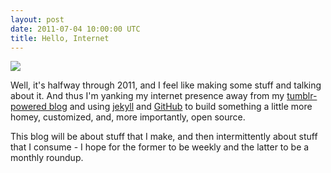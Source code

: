 ```yaml
---
layout: post
date: 2011-07-04 10:00:00 UTC
title: Hello, Internet
---
```


<div class='shutter-300'>
  <a href='http://www.flickr.com/photos/tmcw/4177402805/in/photostream'>
    <img src='http://farm3.static.flickr.com/2627/4177402805_00fdf1db62_z.jpg' />
  </a>
</div>

Well, it's halfway through 2011, and I feel like making some stuff and talking about it. And thus I'm yanking my internet presence away from my [tumblr-powered blog](http://notes.tommacwright.com) and using [jekyll](http://jekyllrb.com) and [GitHub](http://github.com) to build something a little more homey, customized, and, more importantly, open source.

This blog will be about stuff that I make, and then intermittently about stuff that I consume - I hope for the former to be weekly and the latter to be a monthly roundup.

